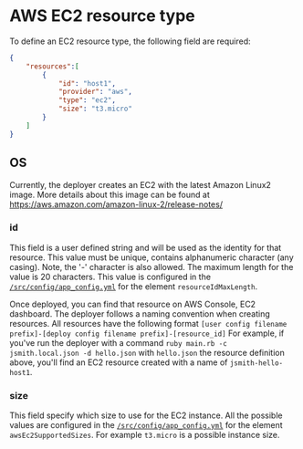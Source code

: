 # AWS EC2 resource type

To define an EC2 resource type, the following field are required:

```json
{
    "resources":[
        {
            "id": "host1",
            "provider": "aws",
            "type": "ec2",
            "size": "t3.micro"
        }
    ]
}
```

## OS

Currently, the deployer creates an EC2 with the latest Amazon Linux2 image. More details about this image can be found at https://aws.amazon.com/amazon-linux-2/release-notes/

### id

This field is a user defined string and will be used as the identity for that resource.
This value must be unique, contains alphanumeric character (any casing). Note, the '-' character is also allowed.
The maximum length for the value is 20 characters. This value is configured in the [`/src/config/app_config.yml`](/src/config/app_config.yml) for the element `resourceIdMaxLength`.

Once deployed, you can find that resource on AWS Console, EC2 dashboard.
The deployer follows a naming convention when creating resources. All resources have the following format `[user config filename prefix]-[deploy config filename prefix]-[resource_id]`
For example, if you've run the deployer with a command `ruby main.rb -c jsmith.local.json -d hello.json` with `hello.json` the resource definition above, you'll find an EC2 resource created with a name of `jsmith-hello-host1`.

### size

This field specify which size to use for the EC2 instance. All the possible values are configured in the [`/src/config/app_config.yml`](/src/config/app_config.yml) for the element `awsEc2SupportedSizes`.
For example `t3.micro` is a possible instance size.
